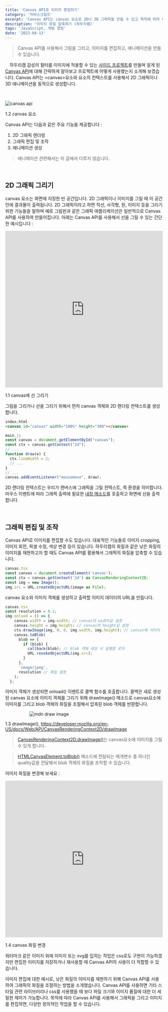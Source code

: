 ```yaml
---
title: 'Canvas API로 이미지 편집하기'
category: '자바스크립트'
excerpt: 'Canvas API는 canvas 요소로 2D나 3D 그래픽을 만들 수 있고 목적에 따라 다양한 창의적인 작업을 수행할 수 있습니다. 이 글에서는 Canvas API에 대한 간략한 소개와 Canvas API를 사용해서 이미지의 화질을 압축하는 방법에 대해 알아보겠습니다.'
description: '이미지 화질 압축하기 (하두리캠)'
tags: 'JavaScript, 개발 경험'
date: '2023-04-13'
---
```


> Canvas API를 사용해서 그림을 그리고, 이미지를 편집하고, 애니메이션을 만들 수 있습니다.

&emsp;하두리캠 감성의 필터를 이미지에 적용할 수 있는 <a href="https://www.haduri-zzal.com" target="_blank">사이드 프로젝트</a>를 만들며 알게 된 <a href="https://developer.mozilla.org/en-US/docs/Web/API/Canvas_API" target="_blank">Canvas API</a>에 대해 간략하게 알아보고 프로젝트에 어떻게 사용했는지 소개해 보겠습니다. Canvas API는 &lt;canvas&gt;요소와 요소의 컨텍스트를 사용해서 2D 그래픽이나 3D 애니메이션을 동적으로 생성합니다.

</br>

<div style="max-width:650px; margin: auto">

![canvas api](/assets/markdown-image/Javascript-canvas-api/canvas.png)

</div>

<span>1.2 canvas 요소</span>

Canvas API는 다음과 같은 주요 기능을 제공합니다 :

1. 2D 그래픽 렌더링
2. 그래픽 편집 및 조작
3. 애니메이션 생성

> 애니메이션 관련해서는 이 글에서 다루지 않습니다.

</br>

## 2D 그래픽 그리기

canvas 요소는 화면에 지정한 빈 공간입니다. 2D 그래픽이나 이미지를 그릴 때 이 공간 안에 결과물이 출력됩니다. 2D 그래픽이라고 하면 직선, 사각형, 원, 이미지 등을 그리기 위한 기능들을 말하며 예로 그림판과 같은 그래픽 애플리케이션은 일반적으로 Canvas API를 사용하여 만들어집니다. 아래는 Canvas API를 사용해서 선을 그릴 수 있는 간단한 예시입니다 :

<iframe height="500" style="width: 100%;" scrolling="no" title="Untitled" src="https://codepen.io/moonkorea00/embed/dygMOwy?default-tab=result&theme-id=light" frameborder="no" loading="lazy" allowtransparency="true" allowfullscreen="true">
</iframe>

<span>1.1 canvas에 선 그리기</span>

그림을 그리거나 선을 그리기 위해서 먼저 canvas 객체와 2D 렌더링 컨텍스트를 생성합니다. 

```html
index.html
<canvas id="canvas" width="100%" height="300"></canvas>
```

```javascript
main.js
const canvas = document.getElementById("canvas");
const ctx = canvas.getContext("2d");
// ...
function draw(e) {
  ctx.lineWidth = 2;
  // ...
}
// ...
canvas.addEventListener("mousemove", draw);
```

2D 렌더링 컨텍스트는 우리가 캔버스에 그래픽을 그릴 컨텍스트, 즉 환경을 의미합니다. 마우스 이벤트에 따라 그래픽 출력에 필요한 <a href="https://www.w3schools.com/tags/ref_canvas.asp" target="_blank">내장 메소드</a>를 호출하고 화면에 선을 출력합니다.

</br>

## 그래픽 편집 및 조작

Canvas API로 이미지를 편집할 수도 있습니다. 대표적인 기능들로 이미지 cropping, 이미지 회전, 픽셀 수정, 색상 변경 등이 있습니다. 하두리캠의 화질과 같은 낮은 화질의 이미지를 재현하고자 할 때도 Canvas API를 활용해서 그래픽의 화질을 압축할 수 있습니다.

```typescript
canvas.tsx
const canvas = document.createElement('canvas');
const ctx = canvas.getContext('2d') as CanvasRenderingContext2D;
const img = new Image();
img.src = URL.createObjectURL(image as File);
```

canvas 요소와 이미지 객체를 생성하고 출력할 이미지 데이터의 URL을 만듭니다.

```javascript
canvas.tsx
const resolution = 0.1;
img.onload = () => {
    canvas.width = img.width; // canvas의 width값 설정
    canvas.height = img.height; // canvas의 height값 설정
    ctx.drawImage(img, 0, 0, img.width, img.height); // canvas에 이미지 그리기
    canvas.toBlob(
      blob => {
        if (blob) {
          callback(blob); // blob 객체 생성 시 실행할 로직
          URL.revokeObjectURL(img.src);
        }
      },
      'image/jpeg',
      resolution // 화질 설정
    );
  };
```
이미지 객체가 생성되면 onload() 이벤트로 콜백 함수를 호출합니다. 콜백은 새로 생성된 canvas 요소에 이미지 객체를 그리기 위해 drawImage() 메소드로 canvas요소에 이미지를 그리고 blob 객체의 화질을 조절해서 압축된 blob 객체를 반환합니다.

<div style="max-width:350px; margin: auto">

![mdn draw image](/assets/markdown-image/Javascript-canvas-api/canvas_drawimage.png)

</div>

<span>1.3 drawImage(), https://developer.mozilla.org/en-US/docs/Web/API/CanvasRenderingContext2D/drawImage</span>

> <a href="https://developer.mozilla.org/en-US/docs/Web/API/CanvasRenderingContext2D/drawImage" target="_blank">CanvasRenderingContext2D.drawImage()</a>는 canvas요소에 이미지를 그릴 수 있게 합니다.

> <a href="https://developer.mozilla.org/en-US/docs/Web/API/HTMLCanvasElement/toBlob" target="_blank">HTMLCanvasElement.toBlob()</a> 메소드에 전달되는 매개변수 중 하나인 quality값을 전달해서 blob 객체의 화질을 조작할 수 있습니다.

이미지 화질을 변경해 보세요 :

<iframe height="500" style="width: 100%;" scrolling="no" title="Untitled" src="https://codepen.io/moonkorea00/embed/dygMOwy?default-tab=js%2Cresult&theme-id=light" frameborder="no" loading="lazy" allowtransparency="true" allowfullscreen="true">
</iframe>

<span>1.4 canvas 화질 변경</span>

워터마크 같은 이미지 위에 이미지 또는 svg를 입히는 작업은 css로도 구현이 가능하겠지만 편집한 이미지를 저장하거나 재사용할 때 Canvas API의 사용이 더 적합할 수 있습니다.

이미지 편집에 대한 예시로, 낮은 화질의 이미지를 재현하기 위해 Canvas API를 사용하여 그래픽의 화질을 조절하는 방법을 소개했습니다. Canvas API를 사용하면 기타 스타일 관련 라이브러리나 css를 사용했을 때 보다 파일 크기와 이미지 품질에 대한 더 세밀한 제어가 가능합니다. 목적에 따라 Canvas API를 사용해서 그래픽을 그리고 이미지를 편집하면, 다양한 창의적인 작업을 할 수 있습니다.